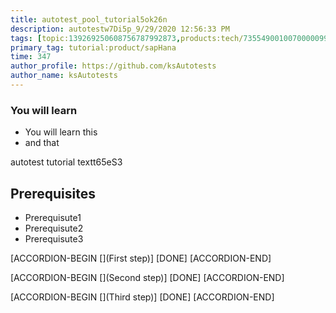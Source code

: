 ```yaml
---
title: autotest_pool_tutorial5ok26n
description: autotestw7Di5p_9/29/2020 12:56:33 PM
tags: [topic:139269250608756787992873,products:tech/73554900100700000996,tutorial:experience/advanced]
primary_tag: tutorial:product/sapHana
time: 347
author_profile: https://github.com/ksAutotests
author_name: ksAutotests
---
```

### You will learn
- You will learn this
- and that

autotest tutorial textt65eS3

## Prerequisites
- Prerequisute1
- Prerequisute2
- Prerequisute3

[ACCORDION-BEGIN [](First step)]
[DONE]
[ACCORDION-END]

[ACCORDION-BEGIN [](Second step)]
[DONE]
[ACCORDION-END]

[ACCORDION-BEGIN [](Third step)]
[DONE]
[ACCORDION-END]

